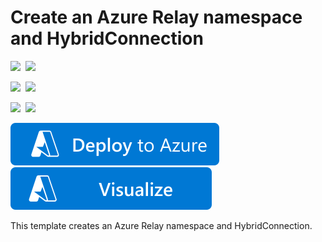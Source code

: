 # Create an Azure Relay namespace and HybridConnection

<IMG SRC="https://azurequickstartsservice.blob.core.windows.net/badges/201-azure-relay-create-hybridconnection/PublicLastTestDate.svg" />&nbsp;
<IMG SRC="https://azurequickstartsservice.blob.core.windows.net/badges/201-azure-relay-create-hybridconnection/PublicDeployment.svg" />&nbsp;

<IMG SRC="https://azurequickstartsservice.blob.core.windows.net/badges/201-azure-relay-create-hybridconnection/FairfaxLastTestDate.svg" />&nbsp;
<IMG SRC="https://azurequickstartsservice.blob.core.windows.net/badges/201-azure-relay-create-hybridconnection/FairfaxDeployment.svg" />&nbsp;

<IMG SRC="https://azurequickstartsservice.blob.core.windows.net/badges/201-azure-relay-create-hybridconnection/BestPracticeResult.svg" />&nbsp;
<IMG SRC="https://azurequickstartsservice.blob.core.windows.net/badges/201-azure-relay-create-hybridconnection/CredScanResult.svg" />&nbsp;

<a href="https://portal.azure.com/#create/Microsoft.Template/uri/https%3A%2F%2Fraw.githubusercontent.com%2FAzure%2Fazure-quickstart-templates%2Fmaster%2201-azure-relay-create-hybridconnection%2Fazuredeploy.json" target="_blank">
    <img src="https://raw.githubusercontent.com/Azure/azure-quickstart-templates/master/1-CONTRIBUTION-GUIDE/images/deploytoazure.svg"/>
</a>

<a href="http://armviz.io/#/?load=https%3A%2F%2Fraw.githubusercontent.com%2FAzure%2Fazure-quickstart-templates%2Fmaster%2201-azure-relay-create-hybridconnection%2Fazuredeploy.json" target="_blank">
    <img src="https://raw.githubusercontent.com/Azure/azure-quickstart-templates/master/1-CONTRIBUTION-GUIDE/images/visualizebutton.svg"/>
</a>

This template creates an Azure Relay namespace and HybridConnection.

